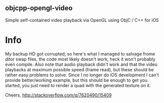 objcpp-opengl-video
-------------------

Simple self-contained video playback via OpenGL using ObjC / C++ for iOS

# Info

My backup HD got corrupted, so here's what I managed to salvage frome ditor swap files, the code most likely doesn't work, heck it won't probably even compile.
Also note that audio playback didn't work and that the video playbacks at maximum possible speed (frame read), but these should be rather easy problems to solve.
Since I no longer do iOS development I can't provide better/working example, but this should be enough to get you started, you just need to render a quad with the generated texture on it.

Cheers, http://stackoverflow.com/q/7620490/15409
